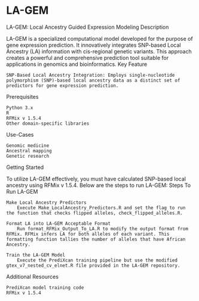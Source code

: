 # LA-GEM
LA-GEM: Local Ancestry Guided Expression Modeling
Description

LA-GEM is a specialized computational model developed for the purpose of gene expression prediction. It innovatively integrates SNP-based Local Ancestry (LA) information with cis-regional genetic variants. This approach creates a powerful and comprehensive prediction tool suitable for applications in genomics and bioinformatics.
Key Feature

    SNP-Based Local Ancestry Integration: Employs single-nucleotide polymorphism (SNP)-based local ancestry data as a distinct set of predictors for gene expression prediction.

Prerequisites

    Python 3.x
    R
    RFMix v 1.5.4
    Other domain-specific libraries

Use-Cases

    Genomic medicine
    Ancestral mapping
    Genetic research

Getting Started

To utilize LA-GEM effectively, you must have calculated SNP-based local ancestry using RFMix v 1.5.4. Below are the steps to run LA-GEM:
Steps To Run LA-GEM

    Make Local Ancestry Predictors
        Execute Make_LocalAncestry_Predictors.R and set the flag to run the function that checks flipped alleles, check_flipped_alleles.R.

    Format LA into LA-GEM Acceptable Format
        Run format_RFMix_Output_To_LA.R to modify the output format from RFMix. RFMix infers LA for both alleles of each variant. This formatting function tallies the number of alleles that have African Ancestry.

    Train the LA-GEM Model
        Execute the PrediXcan training pipeline but use the modified gtex_v7_nested_cv_elnet.R file provided in the LA-GEM repository.

Additional Resources

    PrediXcan model training code
    RFMix v 1.5.4
